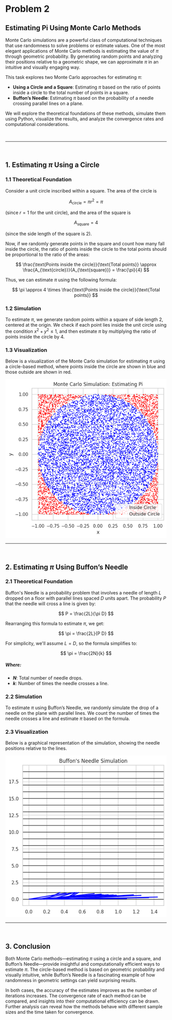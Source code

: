 # Problem 2

## Estimating Pi Using Monte Carlo Methods

Monte Carlo simulations are a powerful class of computational techniques that use randomness to solve problems or estimate values. One of the most elegant applications of Monte Carlo methods is estimating the value of $\pi$ through geometric probability. By generating random points and analyzing their positions relative to a geometric shape, we can approximate $\pi$ in an intuitive and visually engaging way.

This task explores two Monte Carlo approaches for estimating $\pi$:

- **Using a Circle and a Square**: Estimating $\pi$ based on the ratio of points inside a circle to the total number of points in a square.
- **Buffon’s Needle**: Estimating $\pi$ based on the probability of a needle crossing parallel lines on a plane.

We will explore the theoretical foundations of these methods, simulate them using Python, visualize the results, and analyze the convergence rates and computational considerations.

<br>
<hr>
<br>

## 1. Estimating $\pi$ Using a Circle

### 1.1 Theoretical Foundation

Consider a unit circle inscribed within a square. The area of the circle is

$$
A_{\text{circle}} = \pi r^2 = \pi
$$  

(since $r = 1$ for the unit circle), and the area of the square is  

$$
A_{\text{square}} = 4
$$  

(since the side length of the square is 2).

Now, if we randomly generate points in the square and count how many fall inside the circle, the ratio of points inside the circle to the total points should be proportional to the ratio of the areas:

$$
\frac{\text{Points inside the circle}}{\text{Total points}} \approx \frac{A_{\text{circle}}}{A_{\text{square}}} = \frac{\pi}{4}
$$

Thus, we can estimate $\pi$ using the following formula:

$$
\pi \approx 4 \times \frac{\text{Points inside the circle}}{\text{Total points}}
$$

### 1.2 Simulation

To estimate $\pi$, we generate random points within a square of side length 2, centered at the origin. We check if each point lies inside the unit circle using the condition $x^2 + y^2 \leq 1$, and then estimate $\pi$ by multiplying the ratio of points inside the circle by 4.

### 1.3 Visualization

Below is a visualization of the Monte Carlo simulation for estimating $\pi$ using a circle-based method, where points inside the circle are shown in blue and those outside are shown in red.

<img src="https://raw.githubusercontent.com/elidavidsia/Physics-Lab/refs/heads/main/docs/1%20Physics/6%20Statistics/Problem2a.png">

<br>
<hr>
<br>

## 2. Estimating $\pi$ Using Buffon’s Needle

### 2.1 Theoretical Foundation

Buffon's Needle is a probability problem that involves a needle of length $L$ dropped on a floor with parallel lines spaced $D$ units apart. The probability $P$ that the needle will cross a line is given by:

$$
P = \frac{2L}{\pi D}
$$

Rearranging this formula to estimate $\pi$, we get:

$$
\pi = \frac{2L}{P D}
$$

For simplicity, we'll assume $L = D$, so the formula simplifies to:

$$
\pi = \frac{2N}{k}
$$

##### Where:

- **$N$**: Total number of needle drops.
- **$k$**: Number of times the needle crosses a line.

### 2.2 Simulation

To estimate $\pi$ using Buffon’s Needle, we randomly simulate the drop of a needle on the plane with parallel lines. We count the number of times the needle crosses a line and estimate $\pi$ based on the formula.

### 2.3 Visualization

Below is a graphical representation of the simulation, showing the needle positions relative to the lines.

<img src="https://raw.githubusercontent.com/elidavidsia/Physics-Lab/refs/heads/main/docs/1%20Physics/6%20Statistics/Problem2b.png">

<br>
<hr>
<br>

## 3. Conclusion

Both Monte Carlo methods—estimating $\pi$ using a circle and a square, and Buffon’s Needle—provide insightful and computationally efficient ways to estimate $\pi$. The circle-based method is based on geometric probability and visually intuitive, while Buffon’s Needle is a fascinating example of how randomness in geometric settings can yield surprising results.

In both cases, the accuracy of the estimates improves as the number of iterations increases. The convergence rate of each method can be compared, and insights into their computational efficiency can be drawn. Further analysis can reveal how the methods behave with different sample sizes and the time taken for convergence.

<br>
